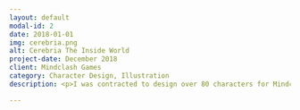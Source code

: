 ```yaml
---
layout: default
modal-id: 2
date: 2018-01-01
img: cerebria.png
alt: Cerebria The Inside World
project-date: December 2018
client: Mindclash Games
category: Character Design, Illustration
description: <p>I was contracted to design over 80 characters for Mindclash Game's Cerebria<span>&#58;</span> The Inside World. I rendered the illustrations in pencil, and they were finished in-house by the Mindclash team. Each character is meant to represent a different emotion and evolve into a stronger form of the emotion.</p><p><img src="img/cerebria/cerebria1.png" class="img-responsive img-centered"><p align="left">Pessimism and Narcissism</p></p><p><img src="img/cerebria/cerebria2.png" class="img-responsive img-centered"><p align="left">Affection and Adoration</p></p><p><img src="img/cerebria/cerebria3.png" class="img-responsive img-centered"><p align="left">Courage and Heroism</p></p><p><img src="img/cerebria/cerebria4.png" class="img-responsive img-centered"><p align="left">Confidence and Self Respect</p></p><p><img src="img/cerebria/cerebria5.png" class="img-responsive img-centered"><p align="left">Insecurity and Doubt</p></p><p><img src="img/cerebria/screenshot.jpg" class="img-responsive img-centered"></p><p><img src="img/cerebria/screenshot1.jpg" class="img-responsive img-centered"></p><p><img src="img/cerebria/screenshot2.jpg" class="img-responsive img-centered"></p><p><img src="img/cerebria/screenshot3.jpg" class="img-responsive img-centered"></p><p><img src="img/cerebria/screenshot4.jpg" class="img-responsive img-centered"></p><p><img src="img/cerebria/screenshot5.jpg" class="img-responsive img-centered"></p>

---
```

